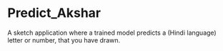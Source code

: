 # Predict_Akshar
A sketch application where a trained model predicts a (Hindi language) letter or number, that you have drawn.
